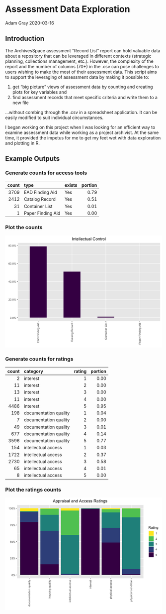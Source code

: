 Assessment Data Exploration
================
Adam Gray
2020-03-16

## Introduction

The ArchivesSpace assessment “Record List” report can hold valuable data
about a repository that can be leveraged in different contexts
(strategic planning, collections management, etc.). However, the
complexity of the report and the number of columns (70+) in the .csv can
pose challenges to users wishing to make the most of their assessment
data. This script aims to support the leveraging of assessment data by
making it possible to:

1)  get “big picture” views of assessment data by counting and creating
    plots for key variables and
2)  find assessment records that meet specific criteria and write them
    to a new file

...without combing through the .csv in a spreadsheet application. It can be
easily modified to suit individual circumstances.

I began working on this project when I was looking for an efficient way
to examine assessment data while working as a project archivist. At the
same time, it provided the impetus for me to get my feet wet with data
exploration and plotting in R.

## Example Outputs

### Generate counts for access tools

| count | type              | exists | portion |
| ----: | :---------------- | :----- | ------: |
|  3709 | EAD Finding Aid   | Yes    |    0.79 |
|  2412 | Catalog Record    | Yes    |    0.51 |
|    31 | Container List    | Yes    |    0.01 |
|     1 | Paper Finding Aid | Yes    |    0.00 |

### Plot the counts

![](README_files/figure-gfm/unnamed-chunk-2-1.png)<!-- -->

### Generate counts for ratings

| count | category              | rating | portion |
| ----: | :-------------------- | -----: | ------: |
|     2 | interest              |      1 |    0.00 |
|    11 | interest              |      2 |    0.00 |
|    13 | interest              |      3 |    0.00 |
|    11 | interest              |      4 |    0.00 |
|  4486 | interest              |      5 |    0.95 |
|   198 | documentation quality |      1 |    0.04 |
|     7 | documentation quality |      2 |    0.00 |
|    49 | documentation quality |      3 |    0.01 |
|   677 | documentation quality |      4 |    0.14 |
|  3596 | documentation quality |      5 |    0.77 |
|   154 | intellectual access   |      1 |    0.03 |
|  1722 | intellectual access   |      2 |    0.37 |
|  2730 | intellectual access   |      3 |    0.58 |
|    65 | intellectual access   |      4 |    0.01 |
|     8 | intellectual access   |      5 |    0.00 |

### Plot the ratings counts

![](README_files/figure-gfm/unnamed-chunk-4-1.png)<!-- -->
